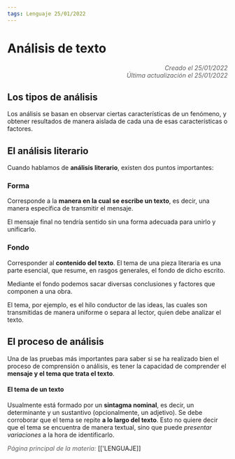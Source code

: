 ```yaml
---
tags: Lenguaje 25/01/2022
---
```


# Análisis de texto
<div style="text-align: right; opacity: 0.7; font-style: italic;">Creado el 25/01/2022</div>
<div style="text-align: right; opacity: 0.7; font-style: italic;">Última actualización el 25/01/2022</div>

## Los tipos de análisis

Los análisis se basan en observar ciertas características de un fenómeno, y obtener resultados de manera aislada de cada una de esas características o factores.

## El análisis literario

Cuando hablamos de **análisis literario**, existen dos puntos importantes:

### Forma
Corresponde a la **manera en la cual se escribe un texto**, es decir, una manera específica de transmitir el mensaje.

El mensaje final no tendría sentido sin una forma adecuada para unirlo y unificarlo.

### Fondo

Corresponder al **contenido del texto**. El tema de una pieza literaria es una parte esencial, que resume, en rasgos generales, el fondo de dicho escrito.

Mediante el fondo podemos sacar diversas conclusiones y factores que componen a una obra. 

El tema, por ejemplo, es el hilo conductor de las ideas, las cuales son transmitidas de manera uniforme o separa al lector, quien debe analizar el texto.

## El proceso de análisis

Una de las pruebas más importantes para saber si se ha realizado bien el proceso de comprensión o análisis, es tener la capacidad de comprender el **mensaje y el tema que trata el texto**.

#### El tema de un texto

Usualmente está formado por un **sintagma nominal**, es decir, un determinante y un sustantivo (opcionalmente, un adjetivo). 
Se debe corroborar que el tema se repite **a lo largo del texto**. Esto no quiere decir que el tema se encuentra de manera textual, sino que puede *presentar variaciones* a la hora de identificarlo.

<span style="opacity: 0.7; font-style: italic;">Página principal de la materia:</span> [['LENGUAJE]]